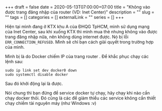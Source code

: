 +++ 
draft = false
date = 2020-05-13T07:00:00+07:00
title = "Không vào được trang đăng nhập của router (VD: Inet Center)"
description = ""
slug = "" 
tags = []
categories = []
externalLink = ""
series = []
+++

Hiện tại mình đang ở KTX khu A của ĐHQG TpHCM, mình sử dụng mạng của Inet Center, sau khi xuống KTX thì mình mua thẻ nhưng không vào được trang đăng nhập nữa, nên không dùng internet được. Nó bị lỗi `ERR_CONNECTION_REFUSED`. Mình sẽ chỉ bạn cách giải quyết trong trường hợp của mình.

Mình bị là do Docker chiếm IP của trang router . Để khắc phục chạy các lệnh sau:
```shell
sudo ip link set dev docker0 down
sudo systemctl disable docker
```
Sau đó khởi động lại là được.

Nói chung thì bạn đừng để service docker tự chạy, hãy chạy khi nào cần chạy docker thôi. Đó cũng là các để giảm thiểu các service không cần thiết chạy chiếm tài nguyên máy (như Windows :v)
